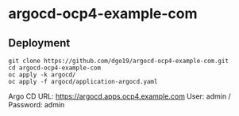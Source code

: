 # argocd-ocp4-example-com
## Deployment
```
git clone https://github.com/dgo19/argocd-ocp4-example-com.git
cd argocd-ocp4-example-com
oc apply -k argocd/
oc apply -f argocd/application-argocd.yaml
```
Argo CD URL: https://argocd.apps.ocp4.example.com
User: admin / Password: admin
